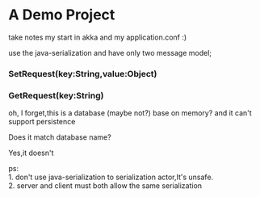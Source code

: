 # A Demo Project
take notes my start in akka and my application.conf :)

use the java-serialization and have only two message model;

### SetRequest(key:String,value:Object)  

### GetRequest(key:String)  

oh, I forget,this is a database (maybe not?) base on memory? and it can't support persistence
  
Does it match database name?   

Yes,it doesn't  

ps:   
    1. don't use java-serialization to serialization actor,It's unsafe.  
    2. server and client must both allow the same serialization  
    